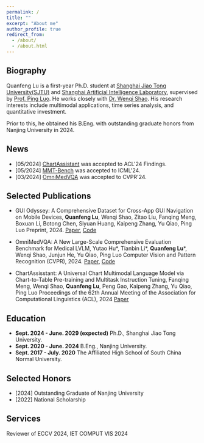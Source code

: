 ```yaml
---
permalink: /
title: ""
excerpt: "About me"
author_profile: true
redirect_from: 
  - /about/
  - /about.html
---
```

## Biography

Quanfeng Lu is a first-year Ph.D. student at [Shanghai Jiao Tong University(SJTU)](https://www.sjtu.edu.cn/) and [Shanghai Artificial Intelligence Laboratory](https://www.shlab.org.cn/), supervised by [Prof. Ping Luo](http://luoping.me/). He works closely with [Dr. Wenqi Shao](https://wqshao126.github.io/). His research interests include multimodal applications, time series analysis, and quantitative investment.

Prior to this, he obtained his B.Eng. with outstanding graduate honors from Nanjing University in 2024.

## News

* [05/2024] [ChartAssistant](https://arxiv.org/abs/2401.02384) was accepted to ACL'24 Findings.
* [05/2024] [MMT-Bench](https://arxiv.org/abs/2404.16006) was accepted to ICML'24.
* [03/2024] [OmniMedVQA](https://arxiv.org/abs/2402.09181) was accepted to CVPR'24.

## Selected Publications

* GUI Odyssey: A Comprehensive Dataset for Cross-App GUI Navigation on Mobile Devices,
  **Quanfeng Lu**, Wenqi Shao, Zitao Liu, Fanqing Meng, Boxuan Li, Botong Chen, Siyuan Huang, Kaipeng Zhang, Yu Qiao, Ping Luo
  Preprint, 2024. [Paper](https://arxiv.org/abs/2406.08451), [Code](https://github.com/OpenGVLab/GUI-Odyssey)

* OmniMedVQA: A New Large-Scale Comprehensive Evaluation Benchmark for Medical LVLM,
Yutao Hu*, Tianbin Li*, **Quanfeng Lu***, Wenqi Shao, Junjun He, Yu Qiao, Ping Luo
 Computer Vision and Pattern Recognition (CVPR), 2024. [Paper](https://arxiv.org/abs/2402.09181), [Code](https://github.com/OpenGVLab/Multi-Modality-Arena/tree/main/MedicalEval)

* ChartAssisstant: A Universal Chart Multimodal Language Model via Chart-to-Table Pre-training and Multitask Instruction Tuning,
Fanqing Meng, Wenqi Shao, **Quanfeng Lu**, Peng Gao, Kaipeng Zhang, Yu Qiao, Ping Luo
  Proceedings of the 62th Annual Meeting of the Association for Computational Linguistics (ACL), 2024
  [Paper](https://arxiv.org/abs/2401.02384)

## Education
* **Sept. 2024 - June. 2029 (expected)** Ph.D., Shanghai Jiao Tong University.
* **Sept. 2020 - June. 2024** B.Eng., Nanjing University.
* **Sept. 2017 - July. 2020** The Affiliated High School of South China Normal University.

## Selected Honors
* \[2024\] Outstanding Graduate of Nanjing University
* \[2022\] National Scholarship

## Services
Reviewer of ECCV 2024, IET COMPUT VIS 2024
